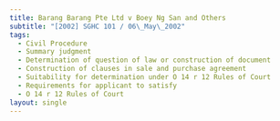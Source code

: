 ```yaml
---
title: Barang Barang Pte Ltd v Boey Ng San and Others
subtitle: "[2002] SGHC 101 / 06\_May\_2002"
tags:
  - Civil Procedure
  - Summary judgment
  - Determination of question of law or construction of document
  - Construction of clauses in sale and purchase agreement
  - Suitability for determination under O 14 r 12 Rules of Court
  - Requirements for applicant to satisfy
  - O 14 r 12 Rules of Court
layout: single
---
```


